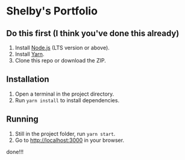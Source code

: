 # Shelby's Portfolio

## Do this first (I think you've done this already)
1. Install [Node.js](https://nodejs.org/en/) (LTS version or above).
2. Install [Yarn](https://yarnpkg.com/).
3. Clone this repo or download the ZIP.

## Installation
1. Open a terminal in the project directory.
2. Run `yarn install` to install dependencies.

## Running
1. Still in the project folder, run `yarn start`.
2. Go to [http://localhost:3000](http://localhost:3000) in your browser.

done!!!
